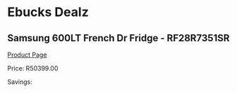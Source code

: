 
# Ebucks Dealz
## Samsung 600LT French Dr Fridge - RF28R7351SR
[Product Page](https://www.ebucks.com/web/shop/productSelected.do?prodId=1209688489&catId=704986856)

Price: R50399.00

Savings: 


	